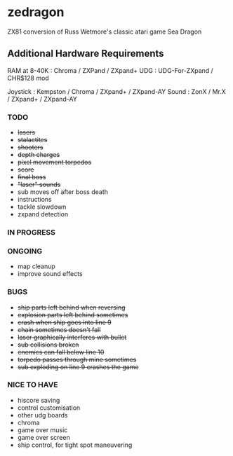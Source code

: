# zedragon
ZX81 conversion of Russ Wetmore's classic atari game Sea Dragon

## Additional Hardware Requirements

RAM at 8-40K : Chroma / ZXPand / ZXpand+
UDG : UDG-For-ZXpand / CHR$128 mod

Joystick : Kempston / Chroma / ZXpand+ / ZXpand-AY
Sound : ZonX / Mr.X / ZXpand+ / ZXpand-AY


### TODO
* ~~lasers~~
* ~~stalactites~~
* ~~shooters~~
* ~~depth charges~~
* ~~pixel movement torpedos~~
* ~~score~~
* ~~final boss~~
* ~~"laser" sounds~~
* sub moves off after boss death
* instructions
* tackle slowdown
* zxpand detection

### IN PROGRESS

### ONGOING
* map cleanup
* improve sound effects

### BUGS
* ~~ship parts left behind when reversing~~
* ~~explosion parts left behind sometimes~~
* ~~crash when ship goes into line 9~~
* ~~chain sometimes doesn't fall~~
* ~~laser graphically interferes with bullet~~
* ~~sub collisions broken~~
* ~~enemies can fall below line 10~~
* ~~torpedo passes through mine sometimes~~
* ~~sub exploding on line 9 crashes the game~~

### NICE TO HAVE
* hiscore saving
* control customisation
* other udg boards
* chroma
* game over music
* game over screen
* ship control, for tight spot maneuvering
